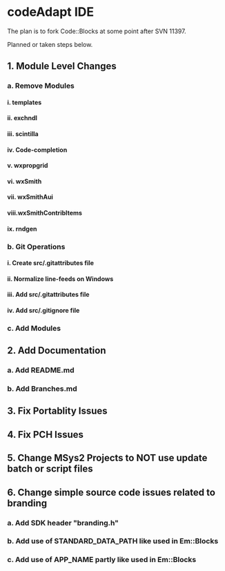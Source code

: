 # codeAdapt IDE

The plan is to fork Code::Blocks at some point after SVN 11397.

Planned or taken steps below.

##  1. Module Level Changes
###    a. Remove Modules
####      i.   templates
####      ii.  exchndl
####      iii. scintilla
####      iv.  Code-completion
####      v.   wxpropgrid
####      vi.  wxSmith
####      vii. wxSmithAui
####      viii.wxSmithContribItems
####      ix.  rndgen
###    b. Git Operations
####      i.   Create src/.gitattributes file
####      ii.  Normalize line-feeds on Windows
####      iii. Add src/.gitattributes file
####      iv.  Add src/.gitignore file
###    c. Add Modules

##  2. Add Documentation
### a. Add README.md
### b. Add Branches.md

##  3. Fix Portablity Issues

##  4. Fix PCH Issues

##  5. Change MSys2 Projects to NOT use update batch or script files

##  6. Change simple source code issues related to branding
### a. Add SDK header "branding.h"
### b. Add use of STANDARD_DATA_PATH like used in Em::Blocks
### c. Add use of APP_NAME partly like used in Em::Blocks
